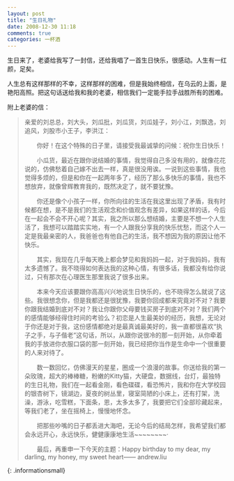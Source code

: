 ```yaml
---
layout: post
title: "生日礼物"
date: 2008-12-30 11:18
comments: true
categories: 一杯酒  
---
```


生日来了，老婆给我写了一封信，还给我唱了一首生日快乐，很感动。人生有一红颜，足矣。

人生总有这样那样的不幸，这样那样的困难，但是我始终相信，在乌云的上面，是艳阳高照。把这句话送给我和我的老婆，相信我们一定能手拉手战胜所有的困难。


附上老婆的信：

> 亲爱的刘总总，刘大头，刘瓜批，刘瓜货，刘瓜娃子，刘小江，刘飘逸，刘追风，刘股市小王子，李洪江：
> 
> <p style="text-indent:2em">你好！在这个特殊的日子里，请接受我最诚挚的问候：祝你生日快乐！</p>
> 
> <p style="text-indent:2em">小瓜货，最近在跟你说结婚的事情，我觉得自己多没有用的，就像花花说的，仿佛愁着自己嫁不出去一样，真是很没用诶。一说到这些事情，我也觉得多烦的，但是和你在一起两年多了，经历了那么多快乐的事情，我也不想放弃，就像曾辉教育我的，既然决定了，就不要犹豫。</p>
> <p style="text-indent:2em">你还是像个小孩子一样，你所向往的生活在我这里出现了矛盾，我有时候都在想，是不是我们的生活观念和价值观念有差异，如果这样的话，今后在一起会不会不开心呢？其实，我之所以那么想结婚，主要是不想一个人生活了，我想可以踏踏实实地，有一个人跟我分享我的快乐忧愁，而这个人一定是我最亲密的人，我爸爸也有他自己的生活，我不想因为我的原因让他不快乐。</p>
> <p style="text-indent:2em">其实，我现在几乎每天晚上都会梦见和我妈妈一起，对于我妈妈，我有太多遗憾了。我不晓得如何表达我的这种心情，有很多话，我都没有给你说过，只有那次在心理医生那里我说了很多出来。</p>
> <p style="text-indent:2em">本来今天应该要跟你高高兴兴地说生日快乐的，也不晓得怎么就说了这些。我很想念你，但是我都还是很犹豫，我要你回成都来究竟对不对？我要你跟我结婚到底对不对？我让你跟你父母要钱买房子到底对不对？我们两个的感情能够经得住时间的考验么？初恋是人生最美妙的经历，我想，无论对于你还是对于我，这份感情都绝对是最真诚最美好的，我一直都很喜欢“执子之手，与子偕老”这句话，所以，从跟你说很冷的那一刻开始，从你牵着我的手放进你衣服口袋的那一刻开始，我已经把你当作是生命中一个很重要的人来对待了。</p>
> <p style="text-indent:2em">数一数回忆，仿佛漫天的星星，圈成一个浪漫的故事。你送给我的第一朵玫瑰，超大的棒棒糖，粉嫩的Kitty猫，大硬盘，数据线，台灯，最独特的生日礼物，我们在一起看金刚，看色碟碟，看恐怖片，我和你在大学校园的银杏树下，镜湖边，夏夜的树丛里，寝室简陋的小床上，还有打架，洗澡，游泳，吃雪糕，下面条，恩，太多太多了，我要把它们全部珍藏起来，等我们老了，坐在摇椅上，慢慢地怀念。</p>
> <p style="text-indent:2em">把那些吵嘴的日子都丢进大海吧，无论今后的结局怎样，我希望我们都会永远开心，永远快乐，健健康康地生活~~~~~~~~·</p>
> <p style="text-indent:2em">最后，再重申一下今天的主题：Happy birthday to my dear, my darling, my honey, my sweet heart—— andrew.liu</p>
{: .informationsmall}


